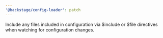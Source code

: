 ```yaml
---
'@backstage/config-loader': patch
---
```


Include any files included in configuration via $include or $file directives when watching for configuration changes.
